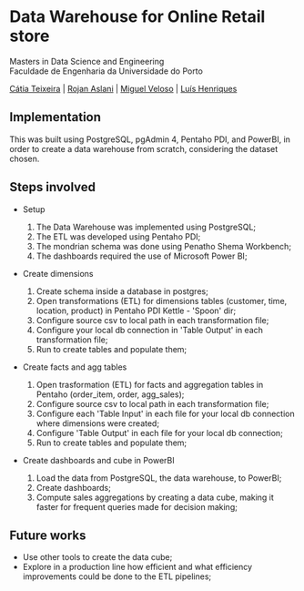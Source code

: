 # Data Warehouse for Online Retail store

Masters in Data Science and Engineering  
Faculdade de Engenharia da Universidade do Porto

[Cátia Teixeira](https://github.com/crdsteixeira) | [Rojan Aslani](https://github.com/RojanAsl) | [Miguel Veloso](https://github.com/cmiguelsv) | [Luís Henriques](https://github.com/LuisPHenriques)

## Implementation

This was built using PostgreSQL, pgAdmin 4, Pentaho PDI, and PowerBI, in order to create a data warehouse from scratch, considering the dataset chosen.


## Steps involved

* Setup
  1. The Data Warehouse was implemented using PostgreSQL;
  2. The ETL was developed using Pentaho PDI;  
  3. The mondrian schema was done using Penatho Shema Workbench; 
  4. The dashboards required the use of Microsoft Power BI;

* Create dimensions
  1. Create schema inside a database in postgres;
  2. Open transformations (ETL) for dimensions tables (customer, time, location, product) in Pentaho PDI Kettle - 'Spoon' dir;
  3. Configure source csv to local path in each transformation file;
  4. Configure your local db connection in 'Table Output' in each transformation file;
  5. Run to create tables and populate them;

* Create facts and agg tables
  1. Open trasformation (ETL) for facts and aggregation tables in Pentaho (order_item, order, agg_sales);
  2. Configure source csv to local path in each transformation file;
  3. Configure each 'Table Input' in each file for your local db connection where dimensions were created;
  4. Configure 'Table Output' in each file for your local db connection;
  5. Run to create tables and populate them;

* Create dashboards and cube in PowerBI
  1. Load the data from PostgreSQL, the data warehouse, to PowerBI;
  2. Create dashboards;
  3. Compute sales aggregations by creating a data cube, making it faster for frequent queries made for decision making;

## Future works

* Use other tools to create the data cube;
* Explore in a production line how efficient and what efficiency improvements could be done to the ETL pipelines;
